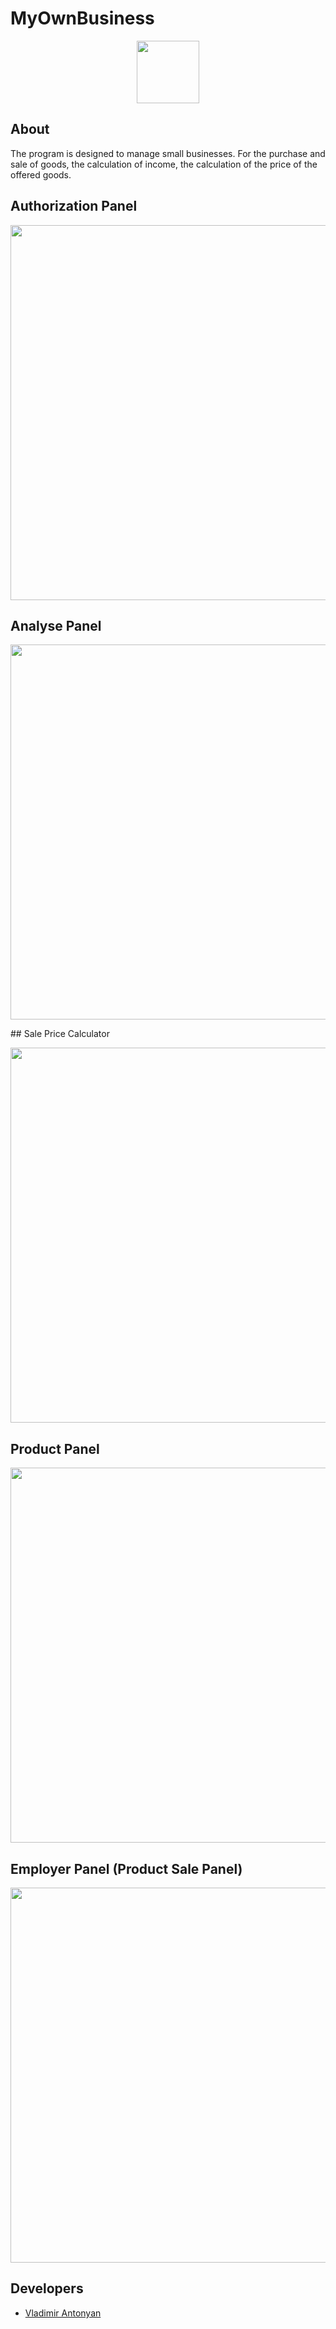 # MyOwnBusiness
<p align="center">
      <img src="https://i.ibb.co/m8fQHgj/dollar-Icon-1.png" width="100">
</p>



## About

The program is designed to manage small businesses.
For the purchase and sale of goods,
the calculation of income,
the calculation of the price of the offered goods.

## Authorization Panel
<p align="center">
      <img src="https://i.ibb.co/61gHM4M/admin-Panel.png" width="600">
</p>

## Analyse Panel
<p align="center">
      <img src="https://i.ibb.co/nfZshLZ/analayze-Panel.png" width="600">
</p>
## Sale Price Calculator
<p align="center">
      <img src="https://i.ibb.co/VJMxwHR/price-Calculator-Panel.png" width="600">
</p>

## Product Panel
<p align="center">
      <img src="https://i.ibb.co/98yVn97/products-Panel.png" width="600">
</p>

## Employer Panel (Product Sale Panel)
<p align="center">
      <img src="https://i.ibb.co/7Sv0rqH/employer-Panel.png" width="600">
</p>





## Developers

- [Vladimir Antonyan](https://github.com/ant0nyan)


